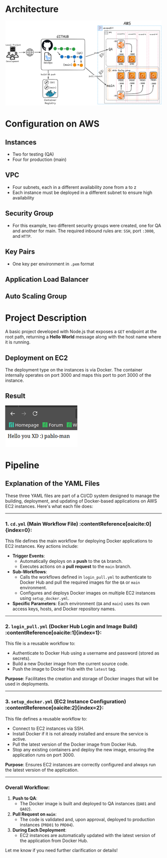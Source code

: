 # Architecture
![Architecture Diagram](./public/img/architecture_diagram.png "diagram")

# Configuration on AWS
## Instances
* Two for testing (QA)
* Four for production (main)

## VPC
* Four subnets, each in a different availability zone from a to z
* Each instance must be deployed in a different subnet to ensure high availability

## Security Group
* For this example, two different security groups were created, one for QA and another for main. The required inbound rules are: `SSH`, port `:3000`, and `HTTP`.

## Key Pairs
* One key per environment in `.pem` format

## Application Load Balancer

## Auto Scaling Group

# Project Description
A basic project developed with Node.js that exposes a `GET` endpoint at the root path, returning a **Hello World** message along with the host name where it is running.

## Deployment on EC2
The deployment type on the instances is via Docker. The container internally operates on port 3000 and maps this port to port 3000 of the instance.

## Result
![Endpoint Result](./public/img/result.png "Hello")

# Pipeline
## Explanation of the YAML Files

These three YAML files are part of a CI/CD system designed to manage the building, deployment, and updating of Docker-based applications on AWS EC2 instances. Here's what each file does:

---

### 1. **`cd.yml` (Main Workflow File)** :contentReference[oaicite:0]{index=0}:
This file defines the main workflow for deploying Docker applications to EC2 instances. Key actions include:
- **Trigger Events**:
  - Automatically deploys on a **push** to the `QA` branch.
  - Executes actions on a **pull request** to the `main` branch.
- **Sub-Workflows**:
  - Calls the workflows defined in `login_pull.yml` to authenticate to Docker Hub and pull the required images for the `QA` or `main` environment.
  - Configures and deploys Docker images on multiple EC2 instances using `setup_docker.yml`.
- **Specific Parameters**:
  Each environment (`QA` and `main`) uses its own access keys, hosts, and Docker repository names.

---

### 2. **`login_pull.yml` (Docker Hub Login and Image Build)** :contentReference[oaicite:1]{index=1}:
This file is a reusable workflow to:
- Authenticate to Docker Hub using a username and password (stored as secrets).
- Build a new Docker image from the current source code.
- Push the image to Docker Hub with the `latest` tag.

**Purpose**:
Facilitates the creation and storage of Docker images that will be used in deployments.

---

### 3. **`setup_docker.yml` (EC2 Instance Configuration)** :contentReference[oaicite:2]{index=2}:
This file defines a reusable workflow to:
- Connect to EC2 instances via SSH.
- Install Docker if it is not already installed and ensure the service is active.
- Pull the latest version of the Docker image from Docker Hub.
- Stop any existing containers and deploy the new image, ensuring the application runs on port 3000.

**Purpose**:
Ensures EC2 instances are correctly configured and always run the latest version of the application.

---

### **Overall Workflow**:
1. **Push to QA**:
   - The Docker image is built and deployed to QA instances (`QA01` and `QA02`).
2. **Pull Request on `main`**:
   - The code is validated and, upon approval, deployed to production instances (`PRD01` to `PRD04`).
3. **During Each Deployment**:
   - EC2 instances are automatically updated with the latest version of the application from Docker Hub.

Let me know if you need further clarification or details!

